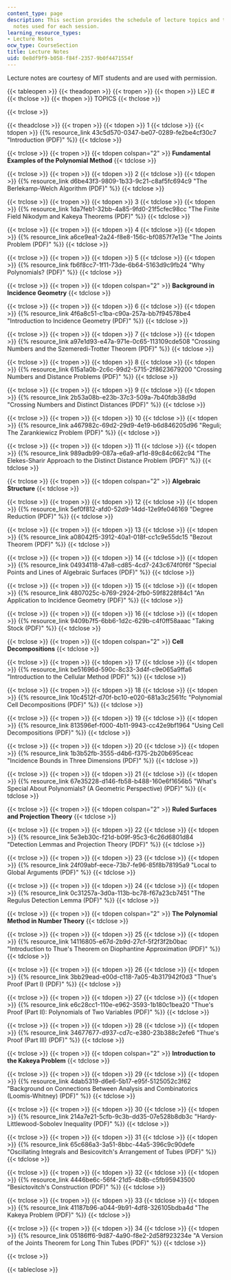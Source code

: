 ```yaml
---
content_type: page
description: This section provides the schedule of lecture topics and the lecture
  notes used for each session.
learning_resource_types:
- Lecture Notes
ocw_type: CourseSection
title: Lecture Notes
uid: 0e8df9f9-b058-f84f-2357-9b0f4471554f
---
```


Lecture notes are courtesy of MIT students and are used with permission.

{{< tableopen >}}
{{< theadopen >}}
{{< tropen >}}
{{< thopen >}}
LEC #
{{< thclose >}}
{{< thopen >}}
TOPICS
{{< thclose >}}

{{< trclose >}}

{{< theadclose >}}
{{< tropen >}}
{{< tdopen >}}
1
{{< tdclose >}}
{{< tdopen >}}
{{% resource_link 43c5d570-0347-be07-0289-fe2be4cf30c7 "Introduction (PDF)" %}}
{{< tdclose >}}

{{< trclose >}}
{{< tropen >}}
{{< tdopen colspan="2" >}}
**Fundamental Examples of the Polynomial Method**
{{< tdclose >}}

{{< trclose >}}
{{< tropen >}}
{{< tdopen >}}
2
{{< tdclose >}}
{{< tdopen >}}
{{% resource_link d6be43f3-9809-1b33-9c21-c8af5fc694c9 "The Berlekamp-Welch Algorithm (PDF)" %}}
{{< tdclose >}}

{{< trclose >}}
{{< tropen >}}
{{< tdopen >}}
3
{{< tdclose >}}
{{< tdopen >}}
{{% resource_link 1da7feb1-32bb-4a85-9fd0-21f5cfec98cc "The Finite Field Nikodym and Kakeya Theorems (PDF)" %}}
{{< tdclose >}}

{{< trclose >}}
{{< tropen >}}
{{< tdopen >}}
4
{{< tdclose >}}
{{< tdopen >}}
{{% resource_link a6ce9ea1-2a24-f8e8-156c-bf0857f7e13e "The Joints Problem (PDF)" %}}
{{< tdclose >}}

{{< trclose >}}
{{< tropen >}}
{{< tdopen >}}
5
{{< tdclose >}}
{{< tdopen >}}
{{% resource_link fb6f8cc7-1f11-73de-6b64-5163d9c9fb24 "Why Polynomials? (PDF)" %}}
{{< tdclose >}}

{{< trclose >}}
{{< tropen >}}
{{< tdopen colspan="2" >}}
**Background in Incidence Geometry**
{{< tdclose >}}

{{< trclose >}}
{{< tropen >}}
{{< tdopen >}}
6
{{< tdclose >}}
{{< tdopen >}}
{{% resource_link 4f6a8c51-c1ba-c90a-257a-bb7f94578be4 "Introduction to Incidence Geometry (PDF)" %}}
{{< tdclose >}}

{{< trclose >}}
{{< tropen >}}
{{< tdopen >}}
7
{{< tdclose >}}
{{< tdopen >}}
{{% resource_link a97e1d93-e47a-971e-0c65-113109cde508 "Crossing Numbers and the Szemeredi-Trotter Theorem (PDF)" %}}
{{< tdclose >}}

{{< trclose >}}
{{< tropen >}}
{{< tdopen >}}
8
{{< tdclose >}}
{{< tdopen >}}
{{% resource_link 615a1a0b-2c6c-99d2-5715-2f8623679200 "Crossing Numbers and Distance Problems (PDF)" %}}
{{< tdclose >}}

{{< trclose >}}
{{< tropen >}}
{{< tdopen >}}
9
{{< tdclose >}}
{{< tdopen >}}
{{% resource_link 2b53a08b-e23b-37c3-509a-7b40fdb38d9d "Crossing Numbers and Distinct Distances (PDF)" %}}
{{< tdclose >}}

{{< trclose >}}
{{< tropen >}}
{{< tdopen >}}
10
{{< tdclose >}}
{{< tdopen >}}
{{% resource_link a467982c-69d2-29d9-4e19-b6d846205d96 "Reguli; The Zarankiewicz Problem (PDF)" %}}
{{< tdclose >}}

{{< trclose >}}
{{< tropen >}}
{{< tdopen >}}
11
{{< tdclose >}}
{{< tdopen >}}
{{% resource_link 989adb99-087a-e6a9-af1d-89c84c662c94 "The Elekes-Sharir Approach to the Distinct Distance Problem (PDF)" %}}
{{< tdclose >}}

{{< trclose >}}
{{< tropen >}}
{{< tdopen colspan="2" >}}
**Algebraic Structure**
{{< tdclose >}}

{{< trclose >}}
{{< tropen >}}
{{< tdopen >}}
12
{{< tdclose >}}
{{< tdopen >}}
{{% resource_link 5ef0f812-afd0-52d9-14dd-12e9fe046169 "Degree Reduction (PDF)" %}}
{{< tdclose >}}

{{< trclose >}}
{{< tropen >}}
{{< tdopen >}}
13
{{< tdclose >}}
{{< tdopen >}}
{{% resource_link a08042f5-3912-40a1-018f-cc1c9e55dc15 "Bezout Theorem (PDF)" %}}
{{< tdclose >}}

{{< trclose >}}
{{< tropen >}}
{{< tdopen >}}
14
{{< tdclose >}}
{{< tdopen >}}
{{% resource_link 04934118-47a8-cd85-4cd7-243c674f0f6f "Special Points and Lines of Algebraic Surfaces (PDF)" %}}
{{< tdclose >}}

{{< trclose >}}
{{< tropen >}}
{{< tdopen >}}
15
{{< tdclose >}}
{{< tdopen >}}
{{% resource_link 4807025c-b769-2924-2fb0-59f8228f84c1 "An Application to Incidence Geometry (PDF)" %}}
{{< tdclose >}}

{{< trclose >}}
{{< tropen >}}
{{< tdopen >}}
16
{{< tdclose >}}
{{< tdopen >}}
{{% resource_link 9409b7f5-6bb6-1d2c-629b-c4f0ff58aaac "Taking Stock (PDF)" %}}
{{< tdclose >}}

{{< trclose >}}
{{< tropen >}}
{{< tdopen colspan="2" >}}
**Cell Decompositions**
{{< tdclose >}}

{{< trclose >}}
{{< tropen >}}
{{< tdopen >}}
17
{{< tdclose >}}
{{< tdopen >}}
{{% resource_link be51696d-590c-8c33-3d4f-c9e065a9ffa6 "Introduction to the Cellular Method (PDF)" %}}
{{< tdclose >}}

{{< trclose >}}
{{< tropen >}}
{{< tdopen >}}
18
{{< tdclose >}}
{{< tdopen >}}
{{% resource_link 10c4512f-d70f-bc10-e020-681a3c2561fc "Polynomial Cell Decompositions (PDF)" %}}
{{< tdclose >}}

{{< trclose >}}
{{< tropen >}}
{{< tdopen >}}
19
{{< tdclose >}}
{{< tdopen >}}
{{% resource_link 813596ef-f000-4b11-9943-cc42e9bf1964 "Using Cell Decompositions (PDF)" %}}
{{< tdclose >}}

{{< trclose >}}
{{< tropen >}}
{{< tdopen >}}
20
{{< tdclose >}}
{{< tdopen >}}
{{% resource_link 1b3b52fb-3555-d4b6-f375-2b20b695ceac "Incidence Bounds in Three Dimensions (PDF)" %}}
{{< tdclose >}}

{{< trclose >}}
{{< tropen >}}
{{< tdopen >}}
21
{{< tdclose >}}
{{< tdopen >}}
{{% resource_link 67e35228-d146-fb58-b488-160e6f1656b5 "What's Special About Polynomials? (A Geometric Perspective) (PDF)" %}}
{{< tdclose >}}

{{< trclose >}}
{{< tropen >}}
{{< tdopen colspan="2" >}}
**Ruled Surfaces and Projection Theory**
{{< tdclose >}}

{{< trclose >}}
{{< tropen >}}
{{< tdopen >}}
22
{{< tdclose >}}
{{< tdopen >}}
{{% resource_link 5e3eb30c-f21d-b09f-95c3-6c26d6801d84 "Detection Lemmas and Projection Theory (PDF)" %}}
{{< tdclose >}}

{{< trclose >}}
{{< tropen >}}
{{< tdopen >}}
23
{{< tdclose >}}
{{< tdopen >}}
{{% resource_link 24f09abf-eece-73b7-fe96-85f8b78195a9 "Local to Global Arguments (PDF)" %}}
{{< tdclose >}}

{{< trclose >}}
{{< tropen >}}
{{< tdopen >}}
24
{{< tdclose >}}
{{< tdopen >}}
{{% resource_link 0c31257a-3d0a-113b-bc78-f67a23cb7451 "The Regulus Detection Lemma (PDF)" %}}
{{< tdclose >}}

{{< trclose >}}
{{< tropen >}}
{{< tdopen colspan="2" >}}
**The Polynomial Method in Number Theory**
{{< tdclose >}}

{{< trclose >}}
{{< tropen >}}
{{< tdopen >}}
25
{{< tdclose >}}
{{< tdopen >}}
{{% resource_link 14116805-e67d-2b9d-27cf-5f2f3f2b0bac "Introduction to Thue's Theorem on Diophantine Approximation (PDF)" %}}
{{< tdclose >}}

{{< trclose >}}
{{< tropen >}}
{{< tdopen >}}
26
{{< tdclose >}}
{{< tdopen >}}
{{% resource_link 3bb29ead-e00d-c118-7a05-4b317942f0d3 "Thue's Proof (Part I) (PDF)" %}}
{{< tdclose >}}

{{< trclose >}}
{{< tropen >}}
{{< tdopen >}}
27
{{< tdclose >}}
{{< tdopen >}}
{{% resource_link e6c28cc1-110e-e962-3593-1b180c1bea20 "Thue's Proof (Part II): Polynomials of Two Variables (PDF)" %}}
{{< tdclose >}}

{{< trclose >}}
{{< tropen >}}
{{< tdopen >}}
28
{{< tdclose >}}
{{< tdopen >}}
{{% resource_link 34677677-d937-cd7c-e380-23b388c2efe6 "Thue's Proof (Part III) (PDF)" %}}
{{< tdclose >}}

{{< trclose >}}
{{< tropen >}}
{{< tdopen colspan="2" >}}
**Introduction to the Kakeya Problem**
{{< tdclose >}}

{{< trclose >}}
{{< tropen >}}
{{< tdopen >}}
29
{{< tdclose >}}
{{< tdopen >}}
{{% resource_link 4dab5319-d6e6-5b17-e95f-5125052c3f62 "Background on Connections Between Analysis and Combinatorics (Loomis-Whitney) (PDF)" %}}
{{< tdclose >}}

{{< trclose >}}
{{< tropen >}}
{{< tdopen >}}
30
{{< tdclose >}}
{{< tdopen >}}
{{% resource_link 214a7e21-5cfb-9c3b-dd35-07e528b8db3c "Hardy-Littlewood-Sobolev Inequality (PDF)" %}}
{{< tdclose >}}

{{< trclose >}}
{{< tropen >}}
{{< tdopen >}}
31
{{< tdclose >}}
{{< tdopen >}}
{{% resource_link 65c686a3-3a51-8bbc-44a5-396c9c90defe "Oscillating Integrals and Besicovitch's Arrangement of Tubes (PDF)" %}}
{{< tdclose >}}

{{< trclose >}}
{{< tropen >}}
{{< tdopen >}}
32
{{< tdclose >}}
{{< tdopen >}}
{{% resource_link 4446be6c-56f4-21d5-4b8b-c5fb95943500 "Besictovitch's Construction (PDF)" %}}
{{< tdclose >}}

{{< trclose >}}
{{< tropen >}}
{{< tdopen >}}
33
{{< tdclose >}}
{{< tdopen >}}
{{% resource_link 41187b96-a044-9b91-4df8-326105bdba4d "The Kakeya Problem (PDF)" %}}
{{< tdclose >}}

{{< trclose >}}
{{< tropen >}}
{{< tdopen >}}
34
{{< tdclose >}}
{{< tdopen >}}
{{% resource_link 05186ff6-9d87-4a90-f8e2-2d58f923234e "A Version of the Joints Theorem for Long Thin Tubes (PDF)" %}}
{{< tdclose >}}

{{< trclose >}}

{{< tableclose >}}